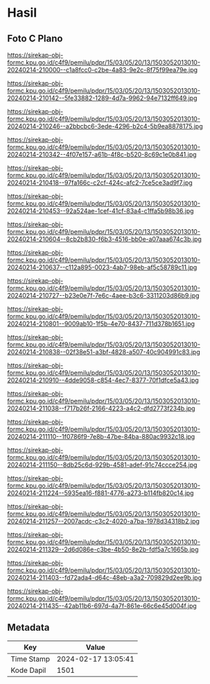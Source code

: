 # Hasil

## Foto C Plano

https://sirekap-obj-formc.kpu.go.id/c4f9/pemilu/pdpr/15/03/05/20/13/1503052013010-20240214-210000--c1a8fcc0-c2be-4a83-9e2c-8f75f99ea79e.jpg

https://sirekap-obj-formc.kpu.go.id/c4f9/pemilu/pdpr/15/03/05/20/13/1503052013010-20240214-210142--5fe33882-1289-4d7a-9962-94e7132ff649.jpg

https://sirekap-obj-formc.kpu.go.id/c4f9/pemilu/pdpr/15/03/05/20/13/1503052013010-20240214-210246--a2bbcbc6-3ede-4296-b2c4-5b9ea8878175.jpg

https://sirekap-obj-formc.kpu.go.id/c4f9/pemilu/pdpr/15/03/05/20/13/1503052013010-20240214-210342--4f07e157-a61b-4f8c-b520-8c69c1e0b841.jpg

https://sirekap-obj-formc.kpu.go.id/c4f9/pemilu/pdpr/15/03/05/20/13/1503052013010-20240214-210418--97fa166c-c2cf-424c-afc2-7ce5ce3ad9f7.jpg

https://sirekap-obj-formc.kpu.go.id/c4f9/pemilu/pdpr/15/03/05/20/13/1503052013010-20240214-210453--92a524ae-1cef-41cf-83a4-c1ffa5b98b36.jpg

https://sirekap-obj-formc.kpu.go.id/c4f9/pemilu/pdpr/15/03/05/20/13/1503052013010-20240214-210604--8cb2b830-f6b3-4516-bb0e-a07aaa674c3b.jpg

https://sirekap-obj-formc.kpu.go.id/c4f9/pemilu/pdpr/15/03/05/20/13/1503052013010-20240214-210637--c112a895-0023-4ab7-98eb-af5c58789c11.jpg

https://sirekap-obj-formc.kpu.go.id/c4f9/pemilu/pdpr/15/03/05/20/13/1503052013010-20240214-210727--b23e0e7f-7e6c-4aee-b3c6-3311203d86b9.jpg

https://sirekap-obj-formc.kpu.go.id/c4f9/pemilu/pdpr/15/03/05/20/13/1503052013010-20240214-210801--9009ab10-1f5b-4e70-8437-711d378b1651.jpg

https://sirekap-obj-formc.kpu.go.id/c4f9/pemilu/pdpr/15/03/05/20/13/1503052013010-20240214-210838--02f38e51-a3bf-4828-a507-40c904991c83.jpg

https://sirekap-obj-formc.kpu.go.id/c4f9/pemilu/pdpr/15/03/05/20/13/1503052013010-20240214-210910--4dde9058-c854-4ec7-8377-70f1dfce5a43.jpg

https://sirekap-obj-formc.kpu.go.id/c4f9/pemilu/pdpr/15/03/05/20/13/1503052013010-20240214-211038--f717b26f-2166-4223-a4c2-dfd2773f234b.jpg

https://sirekap-obj-formc.kpu.go.id/c4f9/pemilu/pdpr/15/03/05/20/13/1503052013010-20240214-211110--1f0786f9-7e8b-47be-84ba-880ac9932c18.jpg

https://sirekap-obj-formc.kpu.go.id/c4f9/pemilu/pdpr/15/03/05/20/13/1503052013010-20240214-211150--8db25c6d-929b-4581-adef-91c74ccce254.jpg

https://sirekap-obj-formc.kpu.go.id/c4f9/pemilu/pdpr/15/03/05/20/13/1503052013010-20240214-211224--5935ea16-f881-4776-a273-b114fb820c14.jpg

https://sirekap-obj-formc.kpu.go.id/c4f9/pemilu/pdpr/15/03/05/20/13/1503052013010-20240214-211257--2007acdc-c3c2-4020-a7ba-1978d34318b2.jpg

https://sirekap-obj-formc.kpu.go.id/c4f9/pemilu/pdpr/15/03/05/20/13/1503052013010-20240214-211329--2d6d086e-c3be-4b50-8e2b-fdf5a7c1665b.jpg

https://sirekap-obj-formc.kpu.go.id/c4f9/pemilu/pdpr/15/03/05/20/13/1503052013010-20240214-211403--fd72ada4-d64c-48eb-a3a2-709829d2ee9b.jpg

https://sirekap-obj-formc.kpu.go.id/c4f9/pemilu/pdpr/15/03/05/20/13/1503052013010-20240214-211435--42ab11b6-697d-4a7f-861e-66c6e45d004f.jpg


## Metadata

| Key        | Value               |
| ---------- | ------------------- |
| Time Stamp | 2024-02-17 13:05:41 |
| Kode Dapil | 1501                |



